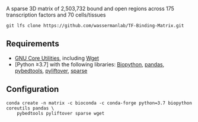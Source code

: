 A sparse 3D matrix of 2,503,732 bound and open regions across 175 transcription factors and 70 cells/tissues

```
git lfs clone https://github.com/wassermanlab/TF-Binding-Matrix.git
```

## Requirements
* [GNU Core Utilities](https://www.gnu.org/software/coreutils/), including [Wget](https://www.gnu.org/software/wget/)
* [Python ≥3.7] with the following libraries: [Biopython](https://biopython.org), [pandas](https://pandas.pydata.org/), [pybedtools](https://daler.github.io/pybedtools/), [pyliftover](https://github.com/konstantint/pyliftover), [sparse](https://sparse.pydata.org/en/stable/)

## Configuration

```
conda create -n matrix -c bioconda -c conda-forge python=3.7 biopython coreutils pandas \
    pybedtools pyliftover sparse wget
```
